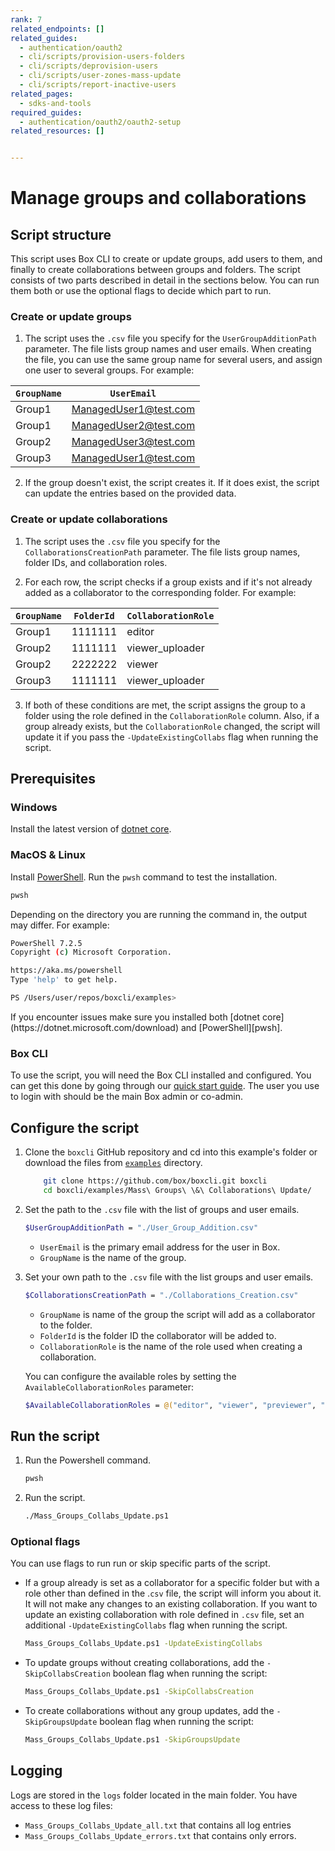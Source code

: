 ```yaml
---
rank: 7
related_endpoints: []
related_guides:
  - authentication/oauth2
  - cli/scripts/provision-users-folders
  - cli/scripts/deprovision-users
  - cli/scripts/user-zones-mass-update
  - cli/scripts/report-inactive-users
related_pages:
  - sdks-and-tools
required_guides:
  - authentication/oauth2/oauth2-setup
related_resources: []


---
```

# Manage groups and collaborations

<!-- markdownlint-disable line-length -->

## Script structure

This script uses Box CLI to create or update groups, add users to them, and finally to create collaborations between groups and folders.
The script consists of two parts described in detail in the sections below. You can run them both or use the optional flags to decide which part to run.

### Create or update groups

1. The script uses the `.csv` file you specify for the `UserGroupAdditionPath` parameter. The file lists group names and user emails. When creating the file, you can use the same group name for several users, and assign one user to several groups. For example:

  |`GroupName`| `UserEmail`|
  |-----------|------------|
  |Group1| ManagedUser1@test.com|
  |Group1| ManagedUser2@test.com|
  |Group2| ManagedUser3@test.com|
  |Group3| ManagedUser1@test.com|

2. If the group doesn't exist, the script creates it. If it does exist, the script can update the entries based on the provided data.

### Create or update collaborations

1. The script uses the `.csv` file you specify for the `CollaborationsCreationPath` parameter. The file lists group names, folder IDs, and collaboration roles.

2. For each row, the script checks if a group exists and if it's not already added as a collaborator to the corresponding folder. For example:

  |`GroupName`| `FolderId`| `CollaborationRole`|
  |-----------|-----------|--------------------|
  |Group1| 1111111| editor|
  |Group2| 1111111| viewer_uploader|
  |Group2| 2222222| viewer |
  |Group3| 1111111| viewer_uploader|

3. If both of these conditions are met, the script assigns the group to a folder using the role defined in the `CollaborationRole` column. Also, if a group already exists, but the `CollaborationRole` changed, the script will update it if you pass the `-UpdateExistingCollabs` flag when running the script.

## Prerequisites

### Windows

Install the latest version of [dotnet core](https://dotnet.microsoft.com/download).

### MacOS & Linux

Install [PowerShell][pwsh]. Run the `pwsh` command to test the installation.

```bash
pwsh
```

Depending on the directory you are
running the command in, the output may differ.
For example:

```bash
PowerShell 7.2.5
Copyright (c) Microsoft Corporation.

https://aka.ms/powershell
Type 'help' to get help.

PS /Users/user/repos/boxcli/examples>
```

  <message>
    If you encounter issues make sure you installed both
    [dotnet core](https://dotnet.microsoft.com/download) and
    [PowerShell][pwsh].
  </message>

### Box CLI

To use the script, you will need the Box CLI
installed and configured. You can get this done by going through
our [quick start guide][quickstart]. The user you use to login with should
be the main Box admin or co-admin.

## Configure the script

1. Clone the `boxcli` GitHub repository and cd into this example's folder or download the files from [`examples`][examples] directory.

    ```bash
        git clone https://github.com/box/boxcli.git boxcli
        cd boxcli/examples/Mass\ Groups\ \&\ Collaborations\ Update/
    ```

2. Set the path to the `.csv` file with the list of groups and user emails.

    ```bash
    $UserGroupAdditionPath = "./User_Group_Addition.csv"
    ```

    * `UserEmail` is the primary email address for the user in Box.
    * `GroupName` is the name of the group.

3. Set your own path to the `.csv` file with the list groups and user emails.

    ```bash
    $CollaborationsCreationPath = "./Collaborations_Creation.csv"
    ```

    * `GroupName` is name of the group the script will add as a collaborator to the folder.
    * `FolderId` is the folder ID the collaborator will be added to.
    * `CollaborationRole` is the name of the role used when creating a collaboration.

    You can configure the available roles by setting the `AvailableCollaborationRoles` parameter:

    ```bash
    $AvailableCollaborationRoles = @("editor", "viewer", "previewer", "uploader", "previewer_uploader", "viewer_uploader", "co-owner")
    ```

## Run the script

1. Run the Powershell command.

    ```bash
    pwsh
    ```

2. Run the script.

    ```bash
    ./Mass_Groups_Collabs_Update.ps1
    ```

### Optional flags

You can use flags to run run or skip specific parts of the script.

* If a group already is set as a collaborator for a specific folder but with a role other than defined in the .`csv` file, the script will inform you about it. It will not make any changes to an existing collaboration. If you want to update an existing collaboration with role defined in `.csv` file, set an additional `-UpdateExistingCollabs` flag when running the script.

    ```bash
    Mass_Groups_Collabs_Update.ps1 -UpdateExistingCollabs
    ```

* To update groups without creating collaborations, add the `-SkipCollabsCreation` boolean flag when running the script:

    ```bash
    Mass_Groups_Collabs_Update.ps1 -SkipCollabsCreation
    ```

* To create collaborations without any group updates, add the `-SkipGroupsUpdate` boolean flag when running the script:

    ```bash
    Mass_Groups_Collabs_Update.ps1 -SkipGroupsUpdate
    ```

## Logging

Logs are stored in the `logs` folder located in the main folder.
You have access to these log files:

* `Mass_Groups_Collabs_Update_all.txt` that contains all log entries
* `Mass_Groups_Collabs_Update_errors.txt` that contains only errors.

<!-- markdownlint-enable line-length -->

[examples]: https://github.com/box/boxcli/tree/main/examples
[pwsh]: https://docs.microsoft.com/en-us/powershell/scripting/install/installing-powershell?view=powershell-7.2
[quickstart]: g://cli/quick-start/create-oauth-app/
[console]: https://app.box.com/developers/console
[auth]: g://authentication/oauth2/oauth2-setup